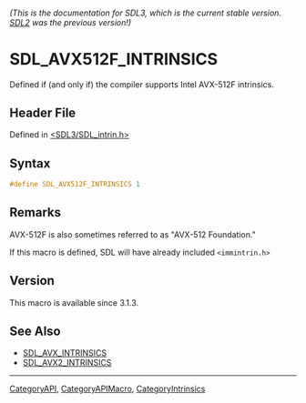 ###### (This is the documentation for SDL3, which is the current stable version. [SDL2](https://wiki.libsdl.org/SDL2/) was the previous version!)
# SDL_AVX512F_INTRINSICS

Defined if (and only if) the compiler supports Intel AVX-512F intrinsics.

## Header File

Defined in [<SDL3/SDL_intrin.h>](https://github.com/libsdl-org/SDL/blob/main/include/SDL3/SDL_intrin.h)

## Syntax

```c
#define SDL_AVX512F_INTRINSICS 1
```

## Remarks

AVX-512F is also sometimes referred to as "AVX-512 Foundation."

If this macro is defined, SDL will have already included `<immintrin.h>`

## Version

This macro is available since 3.1.3.

## See Also

- [SDL_AVX_INTRINSICS](SDL_AVX_INTRINSICS)
- [SDL_AVX2_INTRINSICS](SDL_AVX2_INTRINSICS)

----
[CategoryAPI](CategoryAPI), [CategoryAPIMacro](CategoryAPIMacro), [CategoryIntrinsics](CategoryIntrinsics)

